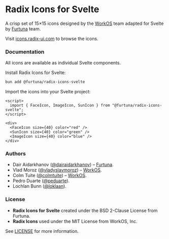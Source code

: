 # Radix Icons for Svelte

A crisp set of 15×15 icons designed by the [WorkOS](https://workos.com) team adapted for Svelte by [Furtuna](https://furtuna.digital) team.

Visit [icons.radix-ui.com](https://icons.radix-ui.com) to browse the icons.

### Documentation

All icons are available as individual Svelte components.

Install Radix Icons for Svelte:

```sh
bun add @furtuna/radix-icons-svelte
```

Import the icons into your Svelte project:

```svelte
<script>
  import { FaceIcon, ImageIcon, SunIcon } from "@furtuna/radix-icons-svelte";
</script>

<div>
  <FaceIcon size={40} color="red" />
  <SunIcon size={40} color="green" />
  <ImageIcon size={40} color="blue" />
</div>
```

### Authors

- Dair Aidarkhanov ([@dairaidarkhanov](https://twitter.com/dairaidarkhanov)) – [Furtuna](https://furtuna.digital).
- Vlad Moroz ([@vladyslavmoroz](https://twitter.com/vladyslavmoroz)) – [WorkOS](https://workos.com).
- Colm Tuite ([@colmtuite](https://twitter.com/colmtuite)) – [WorkOS](https://workos.com).
- Pedro Duarte ([@peduarte](https://twitter.com/peduarte)).
- Lochlan Bunn ([@loklaan](https://twitter.com/loklaan)).

### License

- **Radix Icons for Svelte** created under the BSD 2-Clause License from Furtuna.
- **Radix Icons** used under the MIT License from WorkOS, Inc.

See [LICENSE](./LICENSE) for more information.
